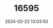---
title: "16595"
category: "Percina tanasi"
draft: false
date: 2024-02-22 13:03:50
languages:
  English: ["Snail Darter"]
---
